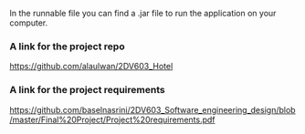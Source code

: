 In the runnable file you can find a .jar file to run the application on your computer.

### A link for the project repo

https://github.com/alaulwan/2DV603_Hotel

### A link for the project requirements

https://github.com/baselnasrini/2DV603_Software_engineering_design/blob/master/Final%20Project/Project%20requirements.pdf
